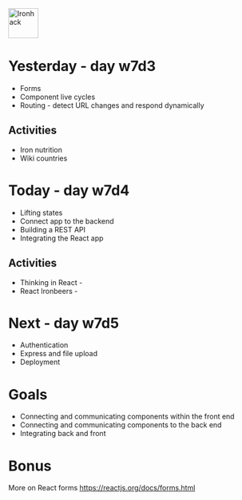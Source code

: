 <img src="https://raw.githubusercontent.com/webmad1019-1/w1d3-advanced-selectors-positioning-full-layout/master/img/ironhack.svg?sanitize=true" alt="Ironhack" width="60"/>

# Yesterday - day w7d3

- Forms
- Component live cycles
- Routing - detect URL changes and respond dynamically

## Activities

- Iron nutrition
- Wiki countries

# Today - day w7d4

- Lifting states
- Connect app to the backend
- Building a REST API
- Integrating the React app

## Activities

- Thinking in React -
- React Ironbeers - 

# Next - day w7d5

- Authentication
- Express and file upload
- Deployment

# Goals

- Connecting and communicating components within the front end
- Connecting and communicating components to the back end
- Integrating back and front

# Bonus

More on React forms https://reactjs.org/docs/forms.html

